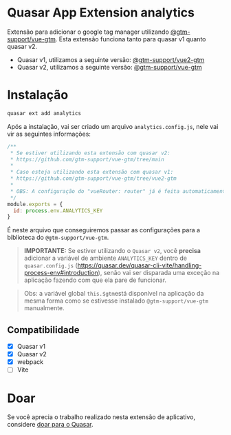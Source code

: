 Quasar App Extension analytics
===

Extensão para adicionar o google tag manager utilizando [@gtm-support/vue-gtm](https://github.com/gtm-support/vue-gtm/tree/main). Esta extensão funciona tanto para quasar v1 quanto quasar v2.

- Quasar v1, utilizamos a seguinte versão: [@gtm-support/vue2-gtm](https://github.com/gtm-support/vue-gtm/tree/vue2-gtm)
- Quasar v2, utilizamos a seguinte versão: [@gtm-support/vue-gtm](https://github.com/gtm-support/vue-gtm/tree/main)

# Instalação
```bash
quasar ext add analytics
```

Após a instalação, vai ser criado um arquivo `analytics.config.js`, nele vai vir as seguintes informações:

```js
/**
 * Se estiver utilizando esta extensão com quasar v2:
 * https://github.com/gtm-support/vue-gtm/tree/main
 *
 * Caso esteja utilizando esta extensão com quasar v1:
 * https://github.com/gtm-support/vue-gtm/tree/vue2-gtm
 *
 * OBS: A configuração do "vueRouter: router" já é feita automaticamente pela extensão.
 */
module.exports = {
  id: process.env.ANALYTICS_KEY
}
```

É neste arquivo que conseguiremos passar as configurações para a biblioteca do `@gtm-support/vue-gtm`.

> **IMPORTANTE:** Se estiver utilizando o `Quasar v2`, você **precisa** adicionar a variável de ambiente `ANALYTICS_KEY` dentro de `quasar.config.js` (https://quasar.dev/quasar-cli-vite/handling-process-env#introduction), senão vai ser disparada uma exceção na aplicação fazendo com que ela pare de funcionar.

> Obs: a variável global `this.$gtm`está disponível na aplicação da mesma forma como se estivesse instalado `@gtm-support/vue-gtm` manualmente.

## Compatibilidade
- [x] Quasar v1
- [x] Quasar v2
- [x] webpack
- [ ] Vite

# Doar
Se você aprecia o trabalho realizado nesta extensão de aplicativo, considere [doar para o Quasar](https://donate.quasar.dev).
